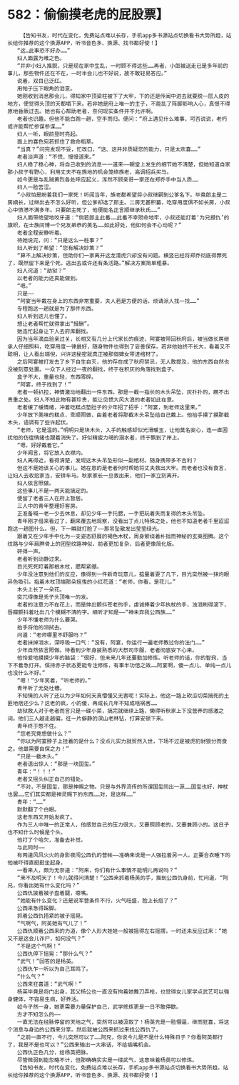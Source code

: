 # 582：偷偷摸老虎的屁股票】
        【告知书友，时代在变化，免费站点难以长存，手机app多书源站点切换看书大势所趋，站长给你推荐的这个换源APP，听书音色多、换源、找书都好使！】
       “这…此事恐不好办……”
       妇人面露为难之色。
       “并非小妇人推脱，只是现在家中生乱，一时顾不得这些……再者，小郎被送走已是多年前的事儿，那些物件还在不在，一时半会儿也不好说，故不敢轻易答应。”
       说着，双目已泛红。
       用帕子压下眼角的泪意。
       她刚收到消息那会儿，得知家中顶梁柱被下了大牢，下的还是传闻中进去就要脱一层人皮的地方，便觉得头顶的天都塌下来。若非她是府上唯一的主子，不能乱了阵脚影响人心，真恨不得原地昏厥过去。她也有心帮助老者，奈何现实条件并不允许啊。
       老者也识趣，但他不能白跑一趟，空手而归。便问：“府上遇见什么难事，可否说说，老朽或许能帮忙参谋参谋……”
       妇人一听，眼前登时亮起。
       面上的喜色宛若抓住了救命稻草。
       “当真？”问完发现不妥，忙改口，“这、这并非质疑您的能力，只是太欢喜……”
       老者淡声道：“不慌，慢慢道来。”
       妇人稳了稳心神，将自己收到的消息一一道来——朝堂上发生的细节她不清楚，但她知道自家那小叔子有野心，利用丈夫不在族地的机会笼络族老，高调招兵买马。
       如今更是与乱贼黄烈各处呼应起义，浑然不顾亲哥一家还在郑乔手中当人质……
       妇人一脸苦涩。
       “小叔怕是盼着我们一家死！听闻当年，族老都希望将小叔继嗣到公爹名下。毕竟郎主是二房嫡长，过继出去不怎么好听，但公爹却选了郎主。二房无甚积蓄，吃穿用度俱不如长房，小叔心中愤懑不满多年。只要郎主死了，他便能名正言顺继承秋氏……”
       妇人面带绝望地咬牙道：“倘若郎主此番……此番不幸殒命地牢，小叔还能打着‘为兄报仇’的旗帜，在士族间博一个兄友弟恭的美名……如此好处，他如何会不心动呢？”
       老者全程安静听着。
       待她说完，问：“只是这么一桩事？”
       妇人听到了希望：“您有解决妙策？”
       “算不上解决妙策，但助你们一家离开这龙潭虎穴却没有问题。横竖已经将郑乔彻底得罪死了，既然留下来是个死，逃出去或许还有条活路。”解决方案简单粗暴。
       妇人诧道：“劫狱？”
       以老者的能力还真能做到。
       “嗯。”
       只是——
       “阿宴当年戴在身上的东西非常重要，夫人若是方便的话，烦请派人找一找……”
       专程跑这一趟就是为了那件东西。
       妇人听到这儿也懂了。
       想让老者帮忙就得拿出“报酬”。
       她连忙起身让下人去府库翻找。
       因为当年滴血验亲过关，长相又有几分上代家长的痕迹，阿宴被带回秋府后，被当做长房继承人仔细照料，吃穿用度一律最好，随身物件也得到了妥善保存。若非他始终不长大，看着又不聪明，让人看出端倪，兴许这秘密就真正被那個婢女带进棺材了。
       之后阿宴被打发去了乡下自生自灭，他的存在成了秋府禁忌，无人敢提及，他的东西自然也没被刻意处置。一众下人经过一夜的翻找，终于在积灰的角落找到盒子。
       盒子不大，重量也轻，东西零碎。
       “阿宴，终于找到了！”
       老者一顿扒拉，神情激动地翻出一件东西。那是一截一指长的木头吊坠，灰扑扑的，瞧不出贵重之处。妇人不知此物有甚珍贵，能让见惯大风大浪的老者如此在意。
       老者缓了缓情绪，冲着吃糕点垫肚子的少年招了招手：“阿宴，到老师这里来。”
       少年放下美味的糕点，乖顺照做，由着老者将那截木头吊坠给自己戴上。他抬手摸了摸那截木头，语调有了些许起伏。
       “老师，它是温的。”明明只是块木头，入手的触感却似光滑暖玉，让他莫名安心，连一直困扰他的仿徨情绪也跟着消失了。好似精疲力竭的溺水者，终于飘到了岸上。
       “嗯，好好戴着它。”
       少年闻言，将它放入衣襟内。
       妇人离得近，看得清楚，发现这木头吊坠形似一副棺材。随身携带多不吉利？
       但这不是她该关心的事儿。她在意的是老者何时帮她将丈夫救出大牢。而老者也没有食言，让妇人去收拾家当，安排车马。秋家家长一旦救出来，他们一家立刻离开。
       妇人依言照做。
       这些事儿不是一两天能搞定的。
       便留了老者三人在府上暂居。
       三人中的青年整理好客房。
       正准备喊一老一少去休息，却见少年一手托腮，一手把玩着失而复得的木头吊坠。
       青年刚才借来看过了，翻来覆去地观察，没看出丁点儿特殊之处，他也不知道老者千里迢迢跑这一趟图什么。但，下一瞬就打脸了——那吊坠散发出莹莹绿光。
       跟着又在少年手中化为一支姿态舒展的褐色木杖，周身萦绕着朴拙而神秘的玄奥图腾。这个纹路与少年肩胛骨上的团型纹路神似，前者更加复杂，后者更像简化版。
       砰得一声。
       老者听到动静过来。
       目光死死盯着那根木杖，腮帮紧绷。
       少年没注意到他们的反应，像得到一件新奇玩意儿，掂量着耍了几下，目光突然被一抹灼眼异色吸引。指着木杖顶端那朵摇曳的小红花道：“老师，你看，是花儿。”
       木头上长了一朵花。
       突兀得像是秃子头顶唯一的发。
       老者的注意力不在花上，而是伸出颤抖苍老的手，虔诚捧着少年执杖的手，浊泪刷得滚下，唇瓣颤抖着吐出几个模糊不清的字。细听才知是——“神未弃我公西族……”
       少年不懂老师为什么要哭。
       抬手将他的泪拭去。
       问道：“老师哪里不舒服吗？”
       老者抹掉泪水，深呼吸一口气：“没有，阿宴，你运行一遍老师教过你的法门……”
       少年自然依言照做。待看到少年身披熟悉的大祭司华服，老者彻底安下心来。
       他怜爱地摸摸少年的脑袋：“很好，但未来几年还要勤加修炼。听老师的话，你的智窍，当下不着急打开。保持赤子状态更能专注修炼，有事半功倍之效……阿宴啊，傻一点儿、单纯一点儿也没什么不好。”
       “嗯！”少年笑着，“听老师的。”
       青年听了无处吐槽。
       不知情的人听了还以为少年如何天真懵懂又无害呢！实际上，他这一路上砍瓜切菜搞死的土匪地痞还少么？这老的疯，小的傻，再成长几年不知成啥祸害……
       劫狱救人对于老者而言只是一碟小菜，搞完就继续上路，懒得听秋家上下没营养的感激之词。他们三人越走越偏，往一片僻静的深山老林钻，打算安顿下来。
       青年终于憋不住。
       “您老究竟想做什么？”
       “你以为阿宴脖子上挂着的是什么？没点儿实力就贸然入世，下场不过是被虎豹豺狼分而食之。他最需要自保之力！”
       “只是一截木头。”
       老者语出惊人：“那是一块国玺。”
       青年：“！！！”
       老者又摇头纠正自己的错处。
       “不对，不是国玺，那是神赐之物。只是与外界流传的所谓国玺同出一源……国玺也好，神杖也罢……它们其实都是神灵赐下的东西……对，是这样……”
       青年：“……”
       默默翻了个白眼。
       这老东西又开始发疯了。
       作为三人中唯一的正常人，他感觉自己的压力很大，又要照顾老的，又要兼顾小的。这日子也不知什么时候是个头。
       他打了个哈欠，准备去补觉。
       与此同时——
       有两道风风火火的身影夜闯公西仇的营帐——准确来说是一人强拉着另一人。正要合衣睡下的他被吓得直挺挺坐起身。
       一看来人，颇为无奈道：“阿来，你们有什么事情不能明儿再说吗？”
       “来不及明天了！今儿就得问清楚！”公西来抓着杨英的手，推到公西仇身前，忙问道，“阿兄，你看出她有什么变化吗？”
       公西仇披着被子盘着腿，瘪嘴。
       “她能有什么变化？还是说军营条件不行，火气旺盛，脸上长痘了？”
       公西来急得跺脚。
       抓着公西仇捂紧的被子摇晃。
       “气啊气，阿英她有气儿了！”
       公西仇顺着公西来的力道，像个人形大娃娃一般被摇得左右摇摆，一时还未反应过来：“她又不是这会儿诈尸，如何没气？”
       “不是这个气啊！”
       公西仇停下摇晃：“那什么气？”
       “武气！”回答的是杨英。
       公西仇乍一听以为自己耳鸣了。
       “什么气？”
       公西来狂喜道：“武气啊！”
       杨英毕竟是将门出身，其父杨公也一直没有拘着她舞刀弄枪，也觉得女儿家学点武艺可以强身健体，不容易生病，好养活。
       如今孑然一身，她更需要力量保护自己，武学修炼更是一日不敢停歇。
       方才不知怎么的——
       一直无法在经脉停留的天地之气，突然可以被汲取了！杨英先是一脸懵逼，继而狂喜，将这个消息与身边的公西来分享。然后就被公西来抓过来找公西仇了。
       “之前一直不行，今儿突然可以了……阿兄，你说今儿是不是什么特殊日子？你看阿英都行了，我是不是也可以？”公西来输出一大串话，不给插嘴机会。
       公西仇正色几分，给杨英把脉。
       尽管微弱到能忽略不计，但那确确实实是一缕武气，这意味着杨英可以修炼。
       【告知书友，时代在变化，免费站点难以长存，手机app多书源站点切换看书大势所趋，站长给你推荐的这个换源APP，听书音色多、换源、找书都好使！】